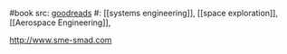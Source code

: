 #book 
src: [goodreads](https://www.goodreads.com/book/show/15958225-space-mission-engineering) 
#: [[systems engineering]], [[space exploration]], [[Aerospace Engineering]], 

http://www.sme-smad.com

